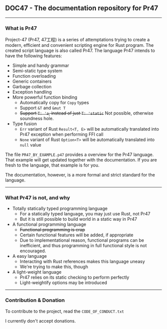 ## DOC47 - The documentation repository for Pr47

------

### What is Pr47
Project-47 (Pr47, 47工程) is a series of attemptations trying to create a modern, efficient and convenient scripting engine for Rust program. The created script language is also called Pr47. The language Pr47 intends to have the following features:
- Simple and handy grammar
- Semi-static type system
- Function overloading
- Generic containers
- Garbage collection
- Exception handling
- More powerful function binding
  - Automatically copy for `Copy` types
  - Support `&T` and `&mut T`
  - <del>Support `T: 'a`, instead of just `T: 'static`</del> Not possible, otherwise soundness hole.
- Type fusion
  - `Err` variant of Rust `Result<T, E>` will be automatically translated into Pr47 exception when performing FFI call
  - `None` variant of Rust `Option<T>` will be automatically translated into `null` value

The file `PR47_BY_EXAMPLE.p47` provides a overview for the Pr47 language. That example will get updated together with the documentation. If you are fresh to the language, that example is for you.

The documentation, however, is a more formal and strict standard for the language.

------

### What Pr47 is not, and why
- Totally statically typed programming language
  - For a statically typed language, you may just use Rust, not Pr47
  - But it is still possible to build world in a static way in Pr47
- A functional programming language
  - <del>Functional programming is crap</del>
  - Certain functional features will be added, if appropriate
  - Due to implementational reason, functional programs can be inefficient,
    and thus programming in full functional style is not encouraged.
- A easy language
  - Interacting with Rust references makes this language uneasy
  - We're trying to make this, though
- A light-weight language
  - Pr47 relies on its static checking to perform perfectly
  - Light-weightify options may be introduced

------

### Contribution & Donation
To contribute to the project, read the `CODE_OF_CONDUCT.txt`

I currently don't accept donations.
